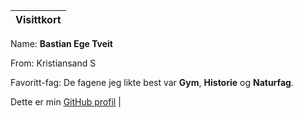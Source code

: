Visittkort |
---------- |
Name: **Bastian Ege Tveit**

From: Kristiansand S

Favoritt-fag: De fagene jeg likte best var **Gym**, **Historie** og **Naturfag**.

Dette er min [GitHub profil](https://github.com/Munpun) |


